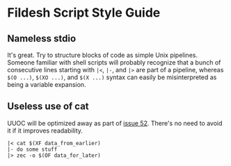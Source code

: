 # Fildesh Script Style Guide

## Nameless stdio

It's great. Try to structure blocks of code as simple Unix pipelines.
Someone familiar with shell scripts will probably recognize that a bunch of consecutive lines starting with `|<`, `|-`, and `|>` are part of a pipeline, whereas `$(O ...)`, `$(XO ...)`, and `$(X ...)` syntax can easily be misinterpreted as being a variable expansion.

## Useless use of cat

UUOC will be optimized away as part of [issue 52](https://github.com/fildesh/fildesh/issues/52).
There's no need to avoid it if it improves readability.

```
|< cat $(XF data_from_earlier)
|- do some stuff
|> zec -o $(OF data_for_later)
```


